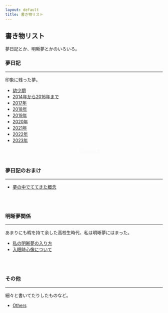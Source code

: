 ```yaml
---
layout: default
title: 書き物リスト
---
```


## 書き物リスト


夢日記とか、明晰夢とかのいろいろ。

### 夢日記
---

印象に残った夢。

- [幼少期](/2019/07/10/dream_child.html)
- [2014年から2016年まで](/2019/01/25/dream_until_2016.html)
- [2017年](/2019/01/25/dream_2017.html)
- [2018年](/2019/01/25/dream_2018.html)        
- [2019年](/2019/01/25/dream_2019.html)
- [2020年](/2020/01/15/dream_2020.html)
- [2021年](/2021/05/04/dream_2021.html)
- [2022年](/2023/06/24/dream_2022.html)
- [2023年](/2023/06/24/dream_2023.html)

  
&nbsp;&nbsp;&nbsp;&nbsp;&nbsp;&nbsp;&nbsp;&nbsp;&nbsp;&nbsp;&nbsp;&nbsp;&nbsp;&nbsp;&nbsp;&nbsp;&nbsp;&nbsp;&nbsp;&nbsp;&nbsp;&nbsp;&nbsp;&nbsp;&nbsp;&nbsp;&nbsp;&nbsp;&nbsp;&nbsp;&nbsp;&nbsp;&nbsp;&nbsp;&nbsp;&nbsp;&nbsp;&nbsp;&nbsp;&nbsp;&nbsp;&nbsp;&nbsp;&nbsp;&nbsp;&nbsp;&nbsp;&nbsp;&nbsp;&nbsp;&nbsp;&nbsp;&nbsp;&nbsp;&nbsp;&nbsp;&nbsp;&nbsp;&nbsp;<a href="/2019/01/31/dream_bdsm_list.html" style="color:#F8F9F9;"> BDSMな夢 </a>
<br>
<br>


### 夢日記のおまけ
---

- [夢の中でててきた概念](/2019/01/25/concept_in_dream.html)

<br>
<br>


### 明晰夢関係
---
あまりにも暇を持て余した高校生時代、私は明晰夢にはまった。


- [私の明晰夢の入り方](/2019/01/29/lucid_dreaming_1.html)
- [入眠時心像について](/2019/01/29/hypnagogic_imagery.html)

<br>
<br>

### その他
---
細々と書いてたりしたものなど。


- [Others](/2019/11/27/others_list.html)


